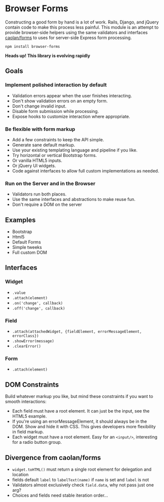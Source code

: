 # Browser Forms

Constructing a good form by hand is a lot of work. 
Rails, Django, and jQuery contain code to make this process less painful.
This module is an attempt to provide browser-side helpers using the same
validators and interfaces [caolan/forms](http://github.com/caolan/forms) to uses for
server-side Express form processing.

    npm install browser-forms
    
**Heads up! This library is evolving rapidly**


## Goals

### Implement polished interaction by default
  - Validation errors appear when the user finishes interacting.
  - Don't show validation errors on an empty form.
  - Don't change invalid input.
  - Disable form submission while processing.
  - Expose hooks to customize interaction where appropriate.

### Be flexible with form markup
  - Add a few constraints to keep the API simple.
  - Generate sane default markup.
  - Use your existing templating language and pipeline if you like.
  - Try horizontal or vertical Bootstrap forms.
  - Or vanilla HTML5 inputs.
  - Or jQuery UI widgets.
  - Code against interfaces to allow full custom implementations as needed.

### Run on the Server and in the Browser
  - Validators run both places.
  - Use the same interfaces and abstractions to make reuse fun.
  - Don't require a DOM on the server

## Examples

- Bootstrap
- Html5
- Default Forms
- Simple tweeks
- Full custom DOM

## Interfaces

### Widget
  - `.value`
  - `.attach(element)`
  - `.on('change', callback)`
  - `.off('change', callback)`

### Field
  - `.attach(attachedWidget, {fieldElement, errorMessageElement, errorClass})`
  - `.showError(message)`
  - `.clearError()`

### Form 
 - `.attach(element)`

## DOM Constraints
Build whatever markup you like, but mind these constraints if you want to smooth interactions:

- Each field must have a root element.  It can just be the input, see the HTML5 example.
- If you're using an errorMessageElement, it should always be in the DOM.  Show and hide it with CSS.  This gives developers more flexibility in field markup.
- Each widget must have a root element.  Easy for an `<input/>`, interesting for a radio button group.

## Divergence from caolan/forms
- `widget.toHTML()` must return a single root element for delegation and location
- fields default `label` to `labelText(name)` if `name` is set and `label` is not
- Validators almost exclusively check `field.data`, why not pass just one arg?
- Choices and fields need stable iteration order...

